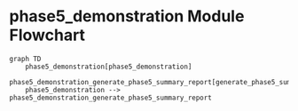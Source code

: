 # phase5_demonstration Module Flowchart

```mermaid
graph TD
    phase5_demonstration[phase5_demonstration]
    phase5_demonstration_generate_phase5_summary_report[generate_phase5_summary_report()]
    phase5_demonstration --> phase5_demonstration_generate_phase5_summary_report
```